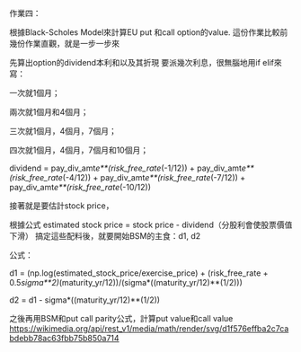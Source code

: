 作業四：


根據Black-Scholes Model來計算EU put 和call option的value.
這份作業比較前幾份作業直觀，就是一步一步來


先算出option的dividend本利和以及其折現
要派幾次利息，很無腦地用if elif來寫：


一次就1個月；


兩次就1個月和4個月；


三次就1個月，4個月，7個月；


四次就1個月，4個月，7個月和10個月；

dividend = pay_div_amt*e**(risk_free_rate*(-1/12)) + pay_div_amt*e**(risk_free_rate*(-4/12)) + pay_div_amt*e**(risk_free_rate*(-7/12)) + pay_div_amt*e**(risk_free_rate*(-10/12))


接著就是要估計stock price，

根據公式 estimated stock price = stock price - dividend（分股利會使股票價值下滑）
搞定這些配料後，就要開始BSM的主食：d1, d2


公式：


d1 = (np.log(estimated_stock_price/exercise_price) + (risk_free_rate + 0.5*sigma**2)*(maturity_yr/12))/(sigma*((maturity_yr/12)**(1/2)))


d2 = d1 - sigma*((maturity_yr/12)**(1/2))


之後再用BSM和put call parity公式，計算put value和call value
https://wikimedia.org/api/rest_v1/media/math/render/svg/d1f576effba2c7cabdebb78ac63fbb75b850a714
